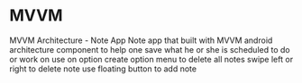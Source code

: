 # MVVM
MVVM Architecture - Note App
Note app that built with MVVM android architecture component to help one save what he or she is scheduled to do or work on
use on option create option menu to delete all notes
swipe left or right to delete note
use floating button to add note
